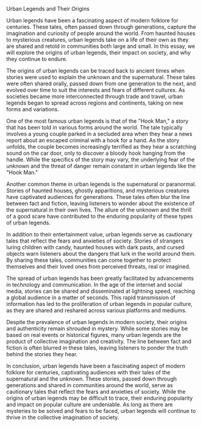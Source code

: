 Urban Legends and Their Origins

Urban legends have been a fascinating aspect of modern folklore for centuries. These tales, often passed down through generations, capture the imagination and curiosity of people around the world. From haunted houses to mysterious creatures, urban legends take on a life of their own as they are shared and retold in communities both large and small. In this essay, we will explore the origins of urban legends, their impact on society, and why they continue to endure.

The origins of urban legends can be traced back to ancient times when stories were used to explain the unknown and the supernatural. These tales were often shared orally, passed down from one generation to the next, and evolved over time to suit the interests and fears of different cultures. As societies became more interconnected through trade and travel, urban legends began to spread across regions and continents, taking on new forms and variations.

One of the most famous urban legends is that of the "Hook Man," a story that has been told in various forms around the world. The tale typically involves a young couple parked in a secluded area when they hear a news report about an escaped criminal with a hook for a hand. As the story unfolds, the couple becomes increasingly terrified as they hear a scratching sound on the car door, only to discover a bloody hook hanging from the handle. While the specifics of the story may vary, the underlying fear of the unknown and the threat of danger remain constant in urban legends like the "Hook Man."

Another common theme in urban legends is the supernatural or paranormal. Stories of haunted houses, ghostly apparitions, and mysterious creatures have captivated audiences for generations. These tales often blur the line between fact and fiction, leaving listeners to wonder about the existence of the supernatural in their own lives. The allure of the unknown and the thrill of a good scare have contributed to the enduring popularity of these types of urban legends.

In addition to their entertainment value, urban legends serve as cautionary tales that reflect the fears and anxieties of society. Stories of strangers luring children with candy, haunted houses with dark pasts, and cursed objects warn listeners about the dangers that lurk in the world around them. By sharing these tales, communities can come together to protect themselves and their loved ones from perceived threats, real or imagined.

The spread of urban legends has been greatly facilitated by advancements in technology and communication. In the age of the internet and social media, stories can be shared and disseminated at lightning speed, reaching a global audience in a matter of seconds. This rapid transmission of information has led to the proliferation of urban legends in popular culture, as they are shared and reshared across various platforms and mediums.

Despite the prevalence of urban legends in modern society, their origins and authenticity remain shrouded in mystery. While some stories may be based on real events or historical figures, many urban legends are the product of collective imagination and creativity. The line between fact and fiction is often blurred in these tales, leaving listeners to ponder the truth behind the stories they hear.

In conclusion, urban legends have been a fascinating aspect of modern folklore for centuries, captivating audiences with their tales of the supernatural and the unknown. These stories, passed down through generations and shared in communities around the world, serve as cautionary tales that reflect the fears and anxieties of society. While the origins of urban legends may be difficult to trace, their enduring popularity and impact on popular culture are undeniable. As long as there are mysteries to be solved and fears to be faced, urban legends will continue to thrive in the collective imagination of society.